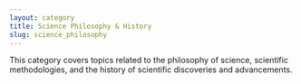 ```yaml
---
layout: category
title: Science Philosophy & History
slug: science_philosophy
---
```


This category covers topics related to the philosophy of science, scientific methodologies, and the history of scientific discoveries and advancements.